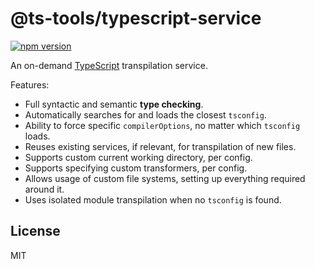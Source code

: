 # @ts-tools/typescript-service
[![npm version](https://img.shields.io/npm/v/@ts-tools/typescript-service.svg)](https://www.npmjs.com/package/@ts-tools/typescript-service)

An on-demand [TypeScript](https://www.typescriptlang.org/) transpilation service.

Features:
- Full syntactic and semantic **type checking**.
- Automatically searches for and loads the closest `tsconfig`.
- Ability to force specific `compilerOptions`, no matter which `tsconfig` loads.
- Reuses existing services, if relevant, for transpilation of new files.
- Supports custom current working directory, per config.
- Supports specifying custom transformers, per config.
- Allows usage of custom file systems, setting up everything required around it.
- Uses isolated module transpilation when no `tsconfig` is found.

## License

MIT

